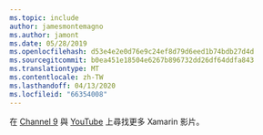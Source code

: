 ```yaml
---
ms.topic: include
author: jamesmontemagno
ms.author: jamont
ms.date: 05/28/2019
ms.openlocfilehash: d53e4e2e0d76e9c24ef8d79d6eed1b74bdb27d4d
ms.sourcegitcommit: b0ea451e18504e6267b896732dd26df64ddfa843
ms.translationtype: MT
ms.contentlocale: zh-TW
ms.lasthandoff: 04/13/2020
ms.locfileid: "66354008"
---
```

在 [Channel 9](https://channel9.msdn.com/Shows/XamarinShow) 與 [YouTube](https://www.youtube.com/c/XamarinDevelopers) 上尋找更多 Xamarin 影片。
